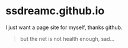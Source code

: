 # ssdreamc.github.io

I just want a page site for myself, thanks github.

> but the net is not health enough, sad…